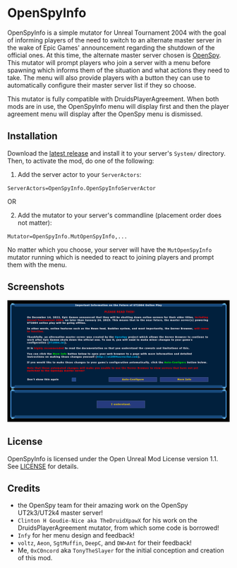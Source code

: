 OpenSpyInfo
===========
OpenSpyInfo is a simple mutator for Unreal Tournament 2004 with the goal of informing players of the need to switch to an alternate master server in the wake of Epic Games' announcement regarding the shutdown of the official ones.
At this time, the alternate master server chosen is [OpenSpy](https://github.com/chc/openspy-core-v2).
This mutator will prompt players who join a server with a menu before spawning which informs them of the situation and what actions they need to take.
The menu will also provide players with a button they can use to automatically configure their master server list if they so choose.

This mutator is fully compatible with DruidsPlayerAgreement. When both mods are in use, the OpenSpyInfo menu will display first and then the player agreement menu will display after the OpenSpy menu is dismissed.

Installation
------------
Download the [latest release](https://github.com/0xC0ncord/OpenSpyInfo/releases/latest) and install it to your server's `System/` directory. Then, to activate the mod, do one of the following:
1. Add the server actor to your `ServerActors`:
```
ServerActors=OpenSpyInfo.OpenSpyInfoServerActor
```
OR

2. Add the mutator to your server's commandline (placement order does not matter):
```
Mutator=OpenSpyInfo.MutOpenSpyInfo,...
```
No matter which you choose, your server will have the `MutOpenSpyInfo` mutator running which is needed to react to joining players and prompt them with the menu.

Screenshots
-----------
![Screenshot of the OpenSpy Info message window](Screenshots/preview.png)

License
-------
OpenSpyInfo is licensed under the Open Unreal Mod License version 1.1. See [LICENSE](LICENSE) for details.

Credits
-------
- the OpenSpy team for their amazing work on the OpenSpy UT2k3/UT2k4 master server!
- `Clinton H Goudie-Nice aka TheDruidXpawX` for his work on the DruidsPlayerAgreement mutator, from which some code is borrowed!
- `Infy` for her menu design and feedback!
- `voltz`, `Aeon`, `SgtMuffin`, `DeepC`, and `DW>Ant` for their feedback!
- Me, `0xC0ncord` aka `TonyTheSlayer` for the initial conception and creation of this mod.
